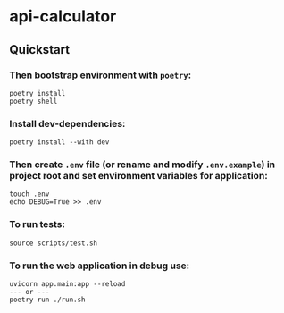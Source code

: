 # api-calculator

Quickstart
----------

### Then bootstrap environment with ``poetry``:

    poetry install
    poetry shell

### Install dev-dependencies:
    poetry install --with dev

### Then create ``.env`` file (or rename and modify ``.env.example``) in project root and set environment variables for application:

    touch .env
    echo DEBUG=True >> .env

### To run tests:

    source scripts/test.sh

### To run the web application in debug use:

    uvicorn app.main:app --reload
    --- or ---
    poetry run ./run.sh

